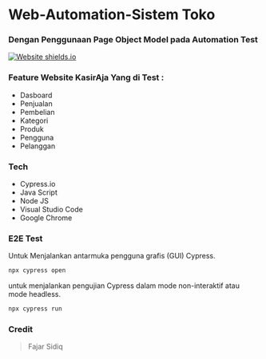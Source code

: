 # Web-Automation-Sistem Toko
### Dengan Penggunaan Page Object Model pada Automation Test


[![Website shields.io](https://img.shields.io/website-up-down-green-red/http/shields.io.svg)](https://sistemtoko.com/login)

### Feature Website  KasirAja Yang di Test :

- Dasboard
- Penjualan
- Pembelian
- Kategori
- Produk
- Pengguna
- Pelanggan 

### Tech

- Cypress.io
- Java Script
- Node JS
- Visual Studio Code
- Google Chrome 

### E2E Test

Untuk Menjalankan antarmuka pengguna grafis (GUI) Cypress.

```sh
npx cypress open 
```
untuk menjalankan pengujian Cypress dalam mode non-interaktif atau mode headless.

```sh
npx cypress run
```


### Credit

>  Fajar Sidiq


